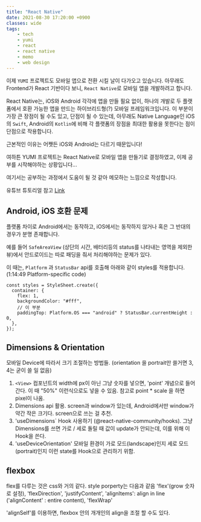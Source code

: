 ```yaml
---
title: "React Native"
date: 2021-08-30 17:20:00 +0900
classes: wide
tags:
    - tech
    - yumi
    - react
    - react native
    - memo
    - web design
---
```


이제 `YUMI` 프로젝트도 모바일 앱으로 전환 시킬 날이 다가오고 있습니다. 아무래도 Frontend가 React 기반이다 보니, `React Native`로 모바일 앱을 개발하려고 합니다.

React Native는, iOS와 Android 각각에 앱을 만들 필요 없이, 하나의 개발로 두 플랫폼에서 호환 가능한 앱을 만드는 하이브리드형(?) 모바일 프레임워크입니다. 이 부분이 가장 큰 장점이 될 수도 있고, 단점이 될 수 있는데, 아무래도 Native Language인 iOS의 `Swift`, Android의 `Kotlin`에 비해 각 플랫폼의 장점을 최대한 활용을 못한다는 점이 단점으로 작용합니다.

근본적인 이유는 어쨋든 iOS와 Android는 다르기 때문입니다!

여하튼 YUMI 프로젝트는 React Native로 모바일 앱을 만들기로 결정하였고, 이제 공부를 시작해야하는 상황입니다...

여기서는 공부하는 과정에서 도움이 될 것 같아 메모하는 느낌으로 작성합니다.

유튜브 튜토리얼 참고 [Link](https://www.youtube.com/watch?v=0-S5a0eXPoc)

## Android, iOS 호환 문제

플랫폼 차이로 Android에서는 동작하고, iOS에서는 동작하지 않거나 혹은 그 반대의 경우가 분명 존재합니다.

예를 들어 `SafeAreaView` (상단의 시간, 배터리등의 status를 나타내는 영역을 제외한 뷰)에서 안드로이드는 따로 패딩을 줘서 처리해야하는 문제가 있다.

이 때는, `Platform` 과 `StatusBar` api를 호출해 아래와 같이 styles를 적용합니다. (1:14:49 Platform-specific code)

```react
const styles = StyleSheet.create({
  container: {
    flex: 1,
    backgroundColor: "#fff",
    // 이 부분
    paddingTop: Platform.OS === "android" ? StatusBar.currentHeight : 0,
  },
});
```

## Dimensions & Orientation

모바일 Device에 따라서 크기 조절하는 방법들. (orientation 을 portrait만 쓸거면 3, 4는 굳이 쓸 일 없음)

1. `<View>` 컴포넌트의 width에 px이 아닌 그냥 숫자를 넣으면, 'point' 개념으로 들어 간다. 이 때 "50%" 이런식으로도 넣을 수 있음. 참고로 point * scale 을 하면 pixel이 나옴.
2. Dimensions api 활용. screen과 window가 있는데, Android에서만 window가 약간 작은 크기다. screen으로 쓰는 걸 추천.
3. 'useDimensions` Hook 사용하기 (@react-native-community/hooks). 그냥 Dimensions를 쓰면 가로 / 세로 돌릴 때 값이 update가 안되는데, 이를 위해 이 Hook을 쓴다.
4. 'useDeviceOrientation' 모바일 환경이 가로 모드(landscape)인지 세로 모드(portrait)인지 이런 state를 Hook으로 관리하기 위함.

## flexbox

flex를 다루는 것은 css와 거의 같다. style porperty는 다음과 같음 'flex'(grow 숫자로 설정), 'flexDirection', 'justifyContent', 'alignItems': align in line ('alignContent' : entire content), 'flexWrap'

'alignSelf'를 이용하면, flexbox 안의 개개인의 align을 조절 할 수도 있다.
